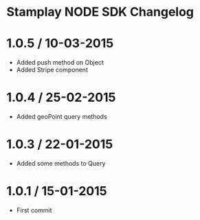 # Stamplay NODE SDK Changelog

1.0.5 / 10-03-2015
===================

* Added push method on Object
* Added Stripe component


1.0.4 / 25-02-2015
===================

* Added geoPoint query methods

1.0.3 / 22-01-2015
===================

* Added some methods to Query

1.0.1 / 15-01-2015
===================

* First commit